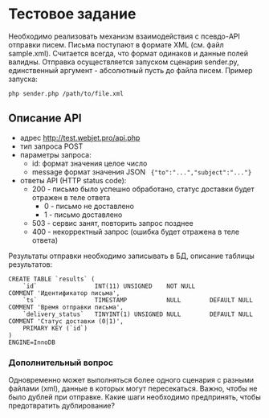 # Тестовое задание

Необходимо реализовать механизм взаимодействия с псевдо-API отправки писем.
Письма поступают в формате XML (см. файл sample.xml). Считается всегда, что формат одинаков и данные полей валидны.
Отправка осуществляется запуском сценария sender.py, единственный аргумент - абсолютный пусть до файла писем.
Пример запуска: 

```php sender.php /path/to/file.xml```

## Описание API
* адрес http://test.webjet.pro/api.php
* тип запроса POST
* параметры запроса:
    * id: формат значения целое число
    * message формат значения JSON ``` {"to":"...","subject":"..."}```
* ответы API (HTTP status code):
    * 200 - письмо было успешно обработано, статус доставки будет отражен в теле ответа
        * 0 - письмо не доставлено
        * 1 - письмо доставлено
    * 503 - сервис занят, повторить запрос позднее
    * 400 - некорректный запрос (ошибка будет отражена в теле ответа)

Результаты отправки необходимо записывать в БД, описание таблицы результатов:

```
CREATE TABLE `results` (
    `id`                INT(11) UNSIGNED    NOT NULL                    COMMENT 'Идентификатор письма',
    `ts`                TIMESTAMP           NULL        DEFAULT NULL    COMMENT 'Время отправки письма',
    `delivery_status`   TINYINT(1) UNSIGNED NULL        DEFAULT NULL    COMMENT 'Статус доставки (0|1)',
    PRIMARY KEY (`id`)
)
ENGINE=InnoDB
```

### Дополнительный вопрос
Одновременно может выполняться более одного сценария с разными файлами (xml), данные в которых могут пересекаться. Важно, чтобы не было дублей при отправке.
Какие шаги необходимо предпринять, чтобы предотвратить дублирование?
